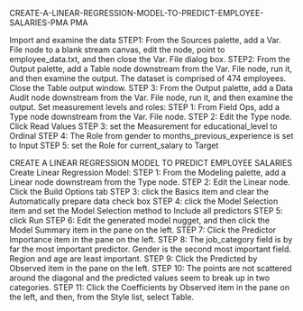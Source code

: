 CREATE-A-LINEAR-REGRESSION-MODEL-TO-PREDICT-EMPLOYEE-SALARIES-PMA
PMA

Import and examine the data 
STEP1: From the Sources palette, add a Var. File node to a blank stream canvas, edit the node, point to employee_data.txt, and then close the Var. File dialog box.
STEP2: From the Output palette, add a Table node downstream from the Var. File node, run it, and then examine the output. The dataset is comprised of 474 employees. Close the Table output window. 
STEP 3: From the Output palette, add a Data Audit node downstream from the Var. File node, run it, and then examine the output.
Set measurement levels and roles: 
STEP 1: From Field Ops, add a Type node downstream from the Var. File node.
STEP 2: Edit the Type node. Click Read Values
STEP 3: set the Measurement for educational_level to Ordinal 
STEP 4: The Role from gender to months_previous_experience is set to Input 
STEP 5: set the Role for current_salary to Target

CREATE A LINEAR REGRESSION MODEL TO PREDICT EMPLOYEE SALARIES Create Linear Regression Model:
STEP 1: From the Modeling palette, add a Linear node downstream from the Type node.
STEP 2: Edit the Linear node. Click the Build Options tab
STEP 3: click the Basics item and clear the Automatically prepare data check box 
STEP 4: click the Model Selection item and set the Model Selection method to Include all predictors 
STEP 5: click Run 
STEP 6: Edit the generated model nugget, and then click the Model Summary item in the pane on the left. 
STEP 7: Click the Predictor Importance item in the pane on the left.
STEP 8: The job_category field is by far the most important predictor. Gender is the second most important field. Region and age are least important. 
STEP 9: Click the Predicted by Observed item in the pane on the left.
STEP 10: The points are not scattered around the diagonal and the predicted values seem to break up in two categories.
STEP 11: Click the Coefficients by Observed item in the pane on the left, and then, from the Style list, select Table.

